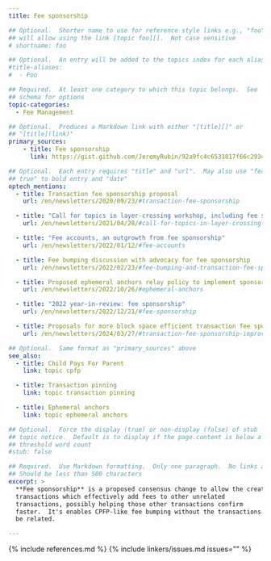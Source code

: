 ```yaml
---
title: Fee sponsorship

## Optional.  Shorter name to use for reference style links e.g., "foo"
## will allow using the link [topic foo][].  Not case sensitive
# shortname: foo

## Optional.  An entry will be added to the topics index for each alias
#title-aliases:
#  - Foo

## Required.  At least one category to which this topic belongs.  See
## schema for options
topic-categories:
  - Fee Management

## Optional.  Produces a Markdown link with either "[title][]" or
## "[title](link)"
primary_sources:
    - title: Fee sponsorship
      link: https://gist.github.com/JeremyRubin/92a9fc4c6531817f66c2934282e71fdf

## Optional.  Each entry requires "title" and "url".  May also use "feature:
## true" to bold entry and "date"
optech_mentions:
  - title: Transaction fee sponsorship proposal
    url: /en/newsletters/2020/09/23/#transaction-fee-sponsorship

  - title: "Call for topics in layer-crossing workshop, including fee sponsorship"
    url: /en/newsletters/2021/04/28/#call-for-topics-in-layer-crossing-workshop

  - title: "Fee accounts, an outgrowth from fee sponsorship"
    url: /en/newsletters/2022/01/12/#fee-accounts

  - title: Fee bumping discussion with advocacy for fee sponsorship
    url: /en/newsletters/2022/02/23/#fee-bumping-and-transaction-fee-sponsorship

  - title: Proposed ephemeral anchors relay policy to implement sponsorship-like behavior
    url: /en/newsletters/2022/10/26/#ephemeral-anchors

  - title: "2022 year-in-review: fee sponsorship"
    url: /en/newsletters/2022/12/21/#fee-sponsorship

  - title: Proposals for more block space efficient transaction fee sponsorship
    url: /en/newsletters/2024/03/27/#transaction-fee-sponsorship-improvements

## Optional.  Same format as "primary_sources" above
see_also:
  - title: Child Pays For Parent
    link: topic cpfp

  - title: Transaction pinning
    link: topic transaction pinning

  - title: Ephemeral anchors
    link: topic ephemeral anchors

## Optional.  Force the display (true) or non-display (false) of stub
## topic notice.  Default is to display if the page.content is below a
## threshold word count
#stub: false

## Required.  Use Markdown formatting.  Only one paragraph.  No links allowed.
## Should be less than 500 characters
excerpt: >
  **Fee sponsorship** is a proposed consensus change to allow the creation of
  transactions which effectively add fees to other unrelated
  transactions, possibly helping those other transactions confirm
  faster.  It's enables CPFP-like fee bumping without the transactions needing to
  be related.

---
```


{% include references.md %}
{% include linkers/issues.md issues="" %}
